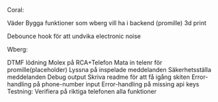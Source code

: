 Coral:

Väder
Bygga funktioner som wberg vill ha i backend (promille)
3d print

Debounce hook för att undvika electronic noise

Wberg:

DTMF lödning
Molex på RCA+Telefon
Mata in telenr för promille(placeholder)
Lyssna på inspelade meddelanden
Säkerhetsställa meddelanden
Debug output
Skriva readme för att få igång skiten
Error-handling på phone-number input
Error-handling på missing api keys
Testning: Verifiera på riktiga telefonen alla funktioner